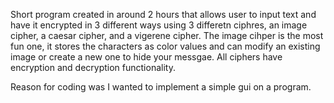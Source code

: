 Short program created in around 2 hours that allows user to input text and have it encrypted in 3 different ways using 3 differetn ciphres, an image cipher, a caesar cipher, and a vigerene cipher. 
The image cihper is the most fun one, it stores the characters as color values and can modify an existing image or create a new one to hide your messgae. 
All ciphers have encryption and decryption functionality.

Reason for coding was I wanted to implement a simple gui on a program. 
